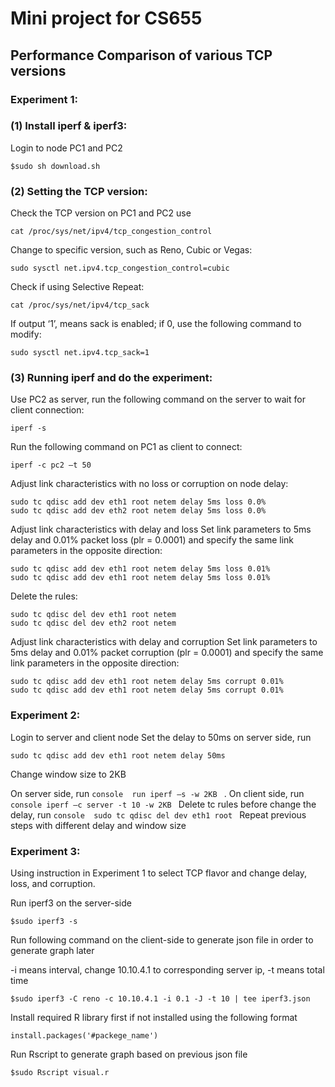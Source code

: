 # Mini project for CS655
## Performance Comparison of various TCP versions

### Experiment 1:
### (1) Install iperf & iperf3: 
Login to node PC1 and PC2
```console 
$sudo sh download.sh
``` 
### (2) Setting the TCP version: 
Check the TCP version on PC1 and PC2 use 
```console 
cat /proc/sys/net/ipv4/tcp_congestion_control
```
Change to specific version, such as Reno, Cubic or Vegas:
```console 
sudo sysctl net.ipv4.tcp_congestion_control=cubic
```
Check if using Selective Repeat:
```console
cat /proc/sys/net/ipv4/tcp_sack
```
If output ‘1’, means sack is enabled; if 0, use the following command to modify:
```console 
sudo sysctl net.ipv4.tcp_sack=1
```

### (3) Running iperf and do the experiment: 
Use PC2 as server, run the following command on the server to wait for client connection:
```console 
iperf -s
```
Run the following command on PC1 as client to connect:
```console 
iperf -c pc2 –t 50
```
Adjust link characteristics with no loss or corruption on node delay:
```console 
sudo tc qdisc add dev eth1 root netem delay 5ms loss 0.0%
sudo tc qdisc add dev eth2 root netem delay 5ms loss 0.0%
```
Adjust link characteristics with delay and loss
Set link parameters to 5ms delay and 0.01% packet loss (plr = 0.0001) and specify the same link parameters in the opposite direction:
```console 
sudo tc qdisc add dev eth1 root netem delay 5ms loss 0.01%
sudo tc qdisc add dev eth1 root netem delay 5ms loss 0.01%
```
Delete the rules:
```console 
sudo tc qdisc del dev eth1 root netem 
sudo tc qdisc del dev eth2 root netem
```
Adjust link characteristics with delay and corruption
Set link parameters to 5ms delay and 0.01% packet corruption (plr = 0.0001) and specify the same link parameters in the opposite direction:  
```console 
sudo tc qdisc add dev eth1 root netem delay 5ms corrupt 0.01%
sudo tc qdisc add dev eth1 root netem delay 5ms corrupt 0.01%
```
### Experiment 2:
Login to server and client node
Set the delay to 50ms on server side, run 
```console 
sudo tc qdisc add dev eth1 root netem delay 50ms
```
Change window size to 2KB

On server side, run ```console  run iperf –s -w 2KB ``` . 
On client side, run ```console iperf –c server ‐t 10 -w 2KB ```
Delete tc rules before change the delay, run ```console  sudo tc qdisc del dev eth1 root ```
Repeat previous steps with different delay and window size


### Experiment 3: 
Using instruction in Experiment 1 to select TCP flavor and change delay, loss, and corruption. 

Run iperf3 on the server-side
```console 
$sudo iperf3 -s
```
Run following command on the client-side to generate json file in order to generate graph later

-i means interval, change 10.10.4.1 to corresponding server ip, -t means total time
```console 
$sudo iperf3 -C reno -c 10.10.4.1 -i 0.1 -J -t 10 | tee iperf3.json
```
Install required R library first if not installed using the following format
```console
install.packages('#packege_name')
```
Run Rscript to generate graph based on previous json file
```console 
$sudo Rscript visual.r
```
